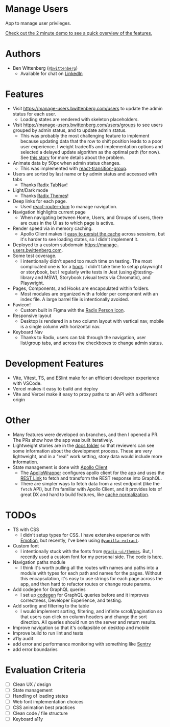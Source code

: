 # Manage Users

App to manage user privileges.

[Check out the 2 minute demo to see a quick overview of the features.](https://drive.google.com/file/d/1JXz_B3mBHBQVIIGA-Is1ke-XObZhjBA1/view?usp=sharing)

# Authors

- Ben Wittenberg ([`@bwittenberg`](https://github.com/bwittenberg))
  - Available for chat on [LinkedIn](https://www.linkedin.com/in/benjamin-wittenberg/)

# Features

- Visit https://manage-users.bwittenberg.com/users to update the admin status for each user.
  - Loading states are rendered with skeleton placeholders.
- Visit https://manage-users.bwittenberg.com/users/groups to see users grouped by admin status, and to update admin status.
  - This was probably the most challenging feature to implement because updating data that the row to shift position leads to a poor user experience. I weight tradeoffs and implementation options and selected a delayed update algorithm as the optimal path (for now). See [this story](https://github.com/bwittenberg/manage-users/blob/main/docs/stories/story7ImproveUXWhenTogglingAdminOnGroupedTable.md) for more details about the problem.
- Animate data by 50px when admin status changes.
  - This was implemented with [react-transition-group](https://reactcommunity.org/react-transition-group/css-transition).
- Users are sorted by last name or by admin status and accessed with tabs
  - Thanks [Radix TabNav](https://www.radix-ui.com/themes/docs/components/tab-nav)!
- Light/Dark mode
  - Thanks [Radix Themes](https://www.radix-ui.com/themes/docs/theme/dark-mode)!
- Deep links for each page.
  - Used [react-router-dom](https://reactrouter.com/en/main) to manage navigation.
- Navigation highlights current page
  - When navigating between Home, Users, and Groups of users, there are cues in the UI as to which page is active.
- Render speed via in memory caching.
  - Apollo Client makes it [easy to persist the cache](https://www.apollographql.com/docs/react/caching/advanced-topics/#persisting-the-cache) across sessions, but it's harder to see loading states, so I didn't implement it.
- Deployed to a custom subdomain https://manage-users.bwittenberg.com.
- Some test coverage.
  - I intentionally didn't spend too much time on testing. The most complicated one is for a [hook](https://github.com/bwittenberg/manage-users/blob/main/src/hooks/useDelayedUpdate/useDelayedUpdate.test.ts). I didn't take time to setup playwright or storybook, but I regularly write tests in Jest (using @testing-library and MSW), Storybook (visual tests via Chromatic), and Playwright.
- Pages, Components, and Hooks are encapsulated within folders.
  - Most modules are organized with a folder per component with an index file. A large barrel file is intentionally avoided.
- Favicon!
  - Custom built in Figma with the [Radix Person Icon](https://www.figma.com/design/9Df5CaFUEomVzn20gRpaX3/Radix-Icons?node-id=0-1&t=MAYR0JC1BkKKZupH-0).
- Responsive layout
  - Desktop is rendered in a two column layout with vertical nav, mobile is a single column with horizontal nav.
- Keyboard Nav
  - Thanks to Radix, users can tab through the navigation, user list/group tabs, and across the checkboxes to change admin status.

# Development Features

- Vite, Vitest, TS, and ESlint make for an efficient developer experience with VSCode.
- Vercel makes it easy to build and deploy
- Vite and Vercel make it easy to proxy paths to an API with a different origin

# Other

- Many features were developed on branches, and then I opened a PR. The PRs show how the app was built iteratively.
- Lightweight stories are in the [docs folder](https://github.com/bwittenberg/manage-users/tree/main/docs/stories) so that reviewers can see some information about the development process. These are very lightweight, and in a "real" work setting, story data would include more information.
- State management is done with [Apollo Client](https://www.apollographql.com/docs/react/)
  - The [ApolloWrapper](https://github.com/bwittenberg/manage-users/blob/main/src/gql/ApolloWrapper/ApolloWrapper.tsx) configures apollo client for the app and uses the [REST Link](https://www.apollographql.com/docs/react/api/link/apollo-link-rest/) to fetch and transform the REST response into GraphQL.
  - There are simpler ways to fetch data from a rest endpoint (like the `fetch` API), but I'm familiar with Apollo Client, and it provides lots of great DX and hard to build features, like [cache normalization](https://www.apollographql.com/docs/react/caching/overview/#data-normalization).

# TODOs

- TS with CSS
  - I didn't setup types for CSS. I have extensive experience with [Emotion](https://emotion.sh/docs/introduction), but recently, I've been using [`@vanilla-extract`](https://vanilla-extract.style/).
- Custom font
  - I intentionally stuck with the fonts from [`@radix-ui/themes`](https://www.radix-ui.com/). But, I recently used a custom font for my personal side. The code is [here](https://github.com/bwittenberg/monorepo/blob/main/apps/personal/src/components/Fonts/Geist/GeistFont.css.ts).
- Navigation paths module
  - I think it's worth pulling all the routes with names and paths into a module with types for each path and names for the pages. Without this encapsulation, it's easy to use strings for each page across the app, and then hard to refactor routes or change route params.
- Add codegen for GraphQL queries
  - I set up [codegen](https://the-guild.dev/graphql/codegen) for GraphQL queries before and it improves correctness, Developer Experience, and testing.
- Add sorting and filtering to the table
  - I would implement sorting, filtering, and infinite scroll/pagination so that users can click on column headers and change the sort direction. All queries should run on the server and return results.
- Improve navigation so that it's collapsible on desktop and mobile
- Improve build to run lint and tests
- a11y audit
- add error and performance monitoring with something like [Sentry](https://docs.sentry.io/platforms/javascript/)
- add error boundaries

# Evaluation Criteria

- [ ] Clean UX / design
- [ ] State management
- [ ] Handling of loading states
- [ ] Web font implementation choices
- [ ] CSS animation best practices
- [ ] Clean code / file structure
- [ ] Keyboard a11y
